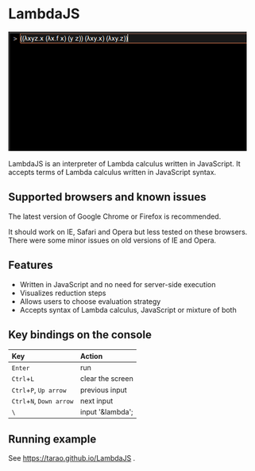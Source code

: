 LambdaJS
========

![Screenshot](./LambdaJS.gif)

LambdaJS is an interpreter of Lambda calculus written in JavaScript. It accepts terms of Lambda calculus written in JavaScript syntax.

Supported browsers and known issues
-----------------------------------

The latest version of Google Chrome or Firefox is recommended.

It should work on IE, Safari and Opera but less tested on these browsers.
There were some minor issues on old versions of IE and Opera.

Features
--------

- Written in JavaScript and no need for server-side execution
- Visualizes reduction steps
- Allows users to choose evaluation strategy
- Accepts syntax of Lambda calculus, JavaScript or mixture of both

Key bindings on the console
---------------------------

|Key                     |Action          |
|:-----------------------|:---------------|
|`Enter`                 |run             |
|`Ctrl`+`L`              |clear the screen|
|`Ctrl`+`P`, `Up arrow`  |previous input  |
|`Ctrl`+`N`, `Down arrow`|next input      |
|`\`                     |input '&lambda';|

Running example
---------------

See https://tarao.github.io/LambdaJS .
